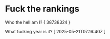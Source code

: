 # Fuck the rankings

Who the hell am I?
{ 38738324 }

What fucking year is it?
[ 2025-05-21T07:16:40Z ]

